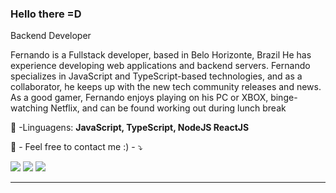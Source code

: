 ### Hello there =D

<p>Backend Developer<br/>
<p align="left"> 
Fernando is a Fullstack developer, based in Belo Horizonte, Brazil
He has experience developing web applications and backend servers.
Fernando specializes in JavaScript and TypeScript-based technologies, and as a collaborator, he keeps up with the new tech community releases and news.
As a good gamer, Fernando enjoys playing on his PC or XBOX, binge-watching Netflix, and can be found working out during lunch break
</p>

<p align="left">
  <p></p>
  🦄 -Linguagens: <strong>JavaScript, TypeScript, NodeJS ReactJS</strong>
</p>

<p align="left">
  💌 - Feel free to contact me :) - ⤵️
</p>


<p align="left">
  <a href="mailto:fernandorfigueiredotec@gmail.com" alt="Gmail">
  <img src="https://img.shields.io/badge/-Gmail-FF0000?style=flat-square&labelColor=FF0000&logo=gmail&logoColor=white&link=mailto:fernandorfigueiredotec@gmail.com" /></a>

  <a href="https://www.linkedin.com/in/fernandortec/" alt="Linkedin">
  <img src="https://img.shields.io/badge/-Linkedin-0e76a8?style=flat-square&logo=Linkedin&logoColor=white&link=https://www.linkedin.com/in/fernandortec/" /></a>

  <a href="https://wa.me/31993750285" alt="WhatsApp">
  <img src="https://img.shields.io/badge/-WhatsApp-25d366?style=flat-square&labelColor=25d366&logo=whatsapp&logoColor=white&link=https://wa.me/31993750285"/></a>
</p>  


<hr>
